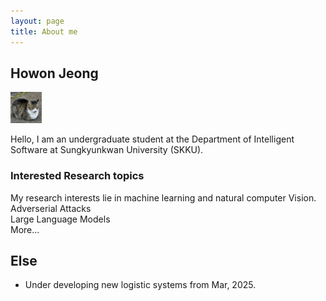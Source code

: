 ```yaml
---
layout: page
title: About me
---
```

## Howon Jeong

<img src="../prof.jpeg" width="50" height="50"/>

Hello, I am an undergraduate student at the Department of Intelligent Software at Sungkyunkwan University (SKKU).

### Interested Research topics

My research interests lie in machine learning and natural computer Vision.\
Adverserial Attacks\
Large Language Models\
More...

## Else

- Under developing new logistic systems from Mar, 2025.

